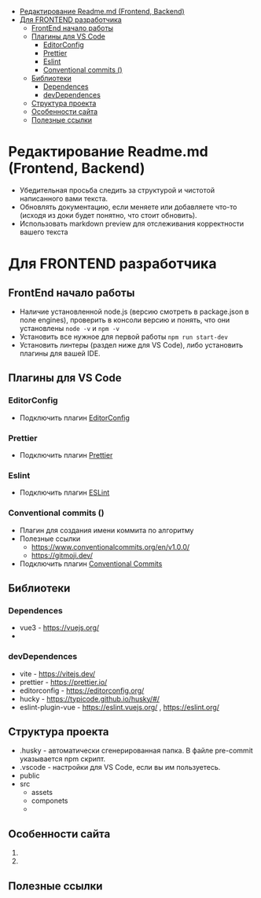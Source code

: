 - [Редактирование Readme.md (Frontend, Backend)](#редактирование-readmemd-frontend-backend)
- [Для FRONTEND разработчика](#для-frontend-разработчика)
	- [FrontEnd начало работы](#frontend-начало-работы)
	- [Плагины для VS Code](#плагины-для-vs-code)
		- [EditorConfig](#editorconfig)
		- [Prettier](#prettier)
		- [Eslint](#eslint)
		- [Conventional commits ()](#conventional-commits-)
	- [Библиотеки](#библиотеки)
		- [Dependences](#dependences)
		- [devDependences](#devdependences)
	- [Cтруктура проекта](#cтруктура-проекта)
	- [Особенности сайта](#особенности-сайта)
	- [Полезные ссылки](#полезные-ссылки)

# Редактирование Readme.md (Frontend, Backend)

-  Убедительная просьба следить за структурой и чистотой написанного вами текста.
-  Обновлять документацию, если меняете или добавляете что-то (исходя из доки будет понятно, что стоит обновить).
-  Использовать markdown preview для отслеживания корректности вашего текста

# Для FRONTEND разработчика

## FrontEnd начало работы

-  Наличие установленной node.js (версию смотреть в package.json в поле engines), проверить в консоли версию и понять, что они установлены `node -v` и `npm -v`
-  Установить все нужное для первой работы `npm run start-dev`
-  Установить линтеры (раздел ниже для VS Code), либо установить плагины для вашей IDE.

## Плагины для VS Code

### EditorConfig

-  Подключить плагин [EditorConfig](https://marketplace.visualstudio.com/items?itemName=EditorConfig.EditorConfig)

### Prettier

-  Подключить плагин [Prettier](https://marketplace.visualstudio.com/items?itemName=esbenp.prettier-vscode)

### Eslint

-  Подключить плагин [ESLint](https://marketplace.visualstudio.com/items?itemName=dbaeumer.vscode-eslint)

### Conventional commits ()

-  Плагин для создания имени коммита по алгоритму
-  Полезные ссылки
   -  https://www.conventionalcommits.org/en/v1.0.0/
   -  https://gitmoji.dev/
-  Подключить плагин [Conventional Commits](https://marketplace.visualstudio.com/items?itemName=vivaxy.vscode-conventional-commits)

<!--### Style lint


-  Подключить плагин [stylelint](https://marketplace.visualstudio.com/items?itemName=stylelint.vscode-stylelint)-->

## Библиотеки

### Dependences

-  vue3 - https://vuejs.org/
-

### devDependences

-  vite - https://vitejs.dev/
-  prettier - https://prettier.io/
-  editorconfig - https://editorconfig.org/
-  hucky - https://typicode.github.io/husky/#/
-  eslint-plugin-vue - https://eslint.vuejs.org/ , https://eslint.org/

## Cтруктура проекта

-  .husky - автоматически сгенерированная папка. В файле pre-commit указывается npm скрипт.
-  .vscode - настройки для VS Code, если вы им пользуетесь.
-  public
-  src
   -  assets
   -  componets
   -

## Особенности сайта

1.
2.

## Полезные ссылки
